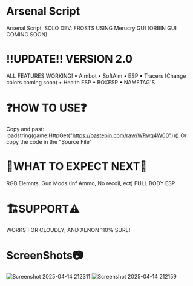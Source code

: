 # Arsenal Script
Arsenal Script, SOLO DEV: FROSTS
USING Merucry GUI
(ORBIN GUI COMING SOON)

# ‼️UPDATE‼️ VERSION 2.0
ALL FEATURES WORKING!
• Aimbot
• SoftAim
• ESP
• Tracers (Change colors coming soon)
• Health ESP
• BOXESP 
• NAMETAG'S

# ❓HOW TO USE❓
Copy and past: loadstring(game:HttpGet("https://pastebin.com/raw/WRwq4W00"))()
Or copy the code in the "Source File"

# 📝WHAT TO EXPECT NEXT📝
RGB Elemnts. Gun Mods (Inf Ammo, No recoil, ect) FULL BODY ESP

# 🏗️SUPPORT⚠️
WORKS FOR CLOUDLY, AND XENON 110% SURE!

# ScreenShots📷
![Screenshot 2025-04-14 212311](https://github.com/user-attachments/assets/7eea816f-4acc-41a4-b0eb-b2bdc7715c7d)
![Screenshot 2025-04-14 212159](https://github.com/user-attachments/assets/6d1ea192-6647-47a5-a7ee-7ab1cd7debb5)
